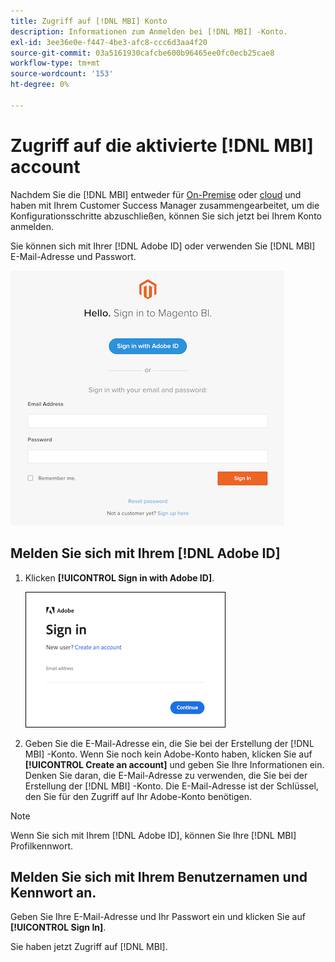 ```yaml
---
title: Zugriff auf [!DNL MBI] Konto
description: Informationen zum Anmelden bei [!DNL MBI] -Konto.
exl-id: 3ee36e0e-f447-4be3-afc8-ccc6d3aa4f20
source-git-commit: 03a5161930cafcbe600b96465ee0fc0ecb25cae8
workflow-type: tm+mt
source-wordcount: '153'
ht-degree: 0%

---
```


# Zugriff auf die aktivierte [!DNL MBI] account

Nachdem Sie die [!DNL MBI] entweder für [On-Premise](../getting-started/onpremise-activation.md) oder [cloud](../getting-started/cloud-activation.md) und haben mit Ihrem Customer Success Manager zusammengearbeitet, um die Konfigurationsschritte abzuschließen, können Sie sich jetzt bei Ihrem Konto anmelden.

Sie können sich mit Ihrer [!DNL Adobe ID] oder verwenden Sie [!DNL MBI] E-Mail-Adresse und Passwort.

![Anmelden](../assets/sign-in.png)

## Melden Sie sich mit Ihrem [!DNL Adobe ID]

1. Klicken **[!UICONTROL Sign in with Adobe ID]**.

   ![Sign-in-adobe](../assets/sign-in-adobe.png)

1. Geben Sie die E-Mail-Adresse ein, die Sie bei der Erstellung der [!DNL MBI] -Konto. Wenn Sie noch kein Adobe-Konto haben, klicken Sie auf **[!UICONTROL Create an account]** und geben Sie Ihre Informationen ein. Denken Sie daran, die E-Mail-Adresse zu verwenden, die Sie bei der Erstellung der [!DNL MBI] -Konto. Die E-Mail-Adresse ist der Schlüssel, den Sie für den Zugriff auf Ihr Adobe-Konto benötigen.

>[!NOTE]
>
>Wenn Sie sich mit Ihrem [!DNL Adobe ID], können Sie Ihre [!DNL MBI] Profilkennwort.

## Melden Sie sich mit Ihrem Benutzernamen und Kennwort an.

Geben Sie Ihre E-Mail-Adresse und Ihr Passwort ein und klicken Sie auf **[!UICONTROL Sign In]**.

Sie haben jetzt Zugriff auf [!DNL MBI].
